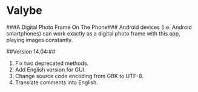Valybe
=
###A Digital Photo Frame On The Phone###
Android devices (i.e. Android smartphones) can work exactly as a digital photo frame with this app, playing images constantly.

##Version 14.04:##
1. Fix two deprecated methods.  
2. Add English version for GUI.  
3. Change source code encoding from GBK to UTF-8.
4. Translate comments into English.  

